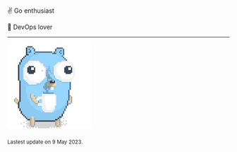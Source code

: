 :v: Go enthusiast

:muscle: DevOps lover

---

![Image alt text](/images/gopher_with_coffee.gif)


<sub>Lastest update on 9 May 2023.</sub>
